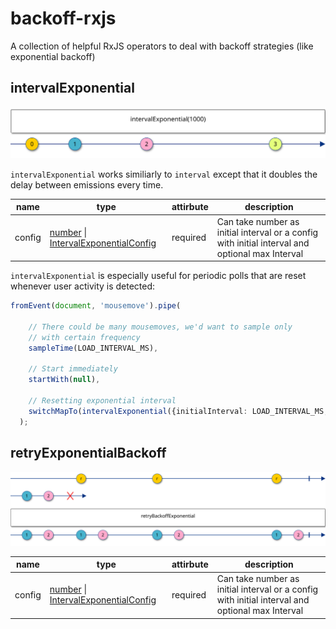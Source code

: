 # backoff-rxjs
A collection of helpful RxJS operators to deal with backoff strategies (like exponential backoff)

## intervalExponential
![Basic interval Exponential](./intervalExponentialBasic.svg)

`intervalExponential` works similiarly to `interval` except that it doubles the delay between emissions every time.


| name        | type          | attirbute  | description |
| ------------- |-------------| -----| ---------------|
| config    | [number](https://developer.mozilla.org/en-US/docs/Web/JavaScript/Reference/Global_Objects/Number) \| [IntervalExponentialConfig](https://github.com/alex-okrushko/backoff-rxjs/blob/277fbbbde4b046733070e2ed64e0b765699fb66b/src/observable/intervalExponential.ts#L6)| required |Can take number as initial interval or a config with initial interval and optional max Interval |

`intervalExponential` is especially useful for periodic polls that are reset whenever user activity is detected:
```ts
fromEvent(document, 'mousemove').pipe(

    // There could be many mousemoves, we'd want to sample only
    // with certain frequency
    sampleTime(LOAD_INTERVAL_MS),

    // Start immediately
    startWith(null),

    // Resetting exponential interval
    switchMapTo(intervalExponential({initialInterval: LOAD_INTERVAL_MS, maxInterval: MAX_INTERVAL_MS})),
  );
```


## retryExponentialBackoff
![Retry Backoff Exponential Image](./retryBackoffExponential.svg)

| name        | type          | attirbute  | description |
| ------------- |-------------| -----| ---------------|
| config    | [number](https://developer.mozilla.org/en-US/docs/Web/JavaScript/Reference/Global_Objects/Number) \| [IntervalExponentialConfig](https://github.com/alex-okrushko/backoff-rxjs/blob/277fbbbde4b046733070e2ed64e0b765699fb66b/src/observable/intervalExponential.ts#L6)| required |Can take number as initial interval or a config with initial interval and optional max Interval |
